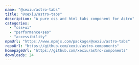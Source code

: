 ```yaml
---
name: "@xexiu/astro-tabs"
title: "@xexiu/astro-tabs"
description: "A pure css and html tabs component for Astro"
categories:
  - "css+ui"
  - "performance+seo"
  - "accessibility"
npmUrl: "https://www.npmjs.com/package/@xexiu/astro-tabs"
repoUrl: "https://github.com/xexiu/astro-components"
homepageUrl: "https://github.com/xexiu/astro-components"
downloads: 24
---
```

